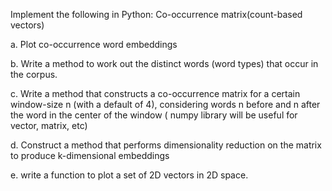 Implement the following in Python:
Co-occurrence matrix(count-based vectors)

a. Plot co-occurrence word embeddings

b. Write a method to work out the distinct words (word types) that occur in the corpus.

c. Write a method that constructs a co-occurrence matrix for a certain window-size n (with a default of 4), considering words n before and n after the word in the center of the window ( numpy library will be useful for vector, matrix, etc)

d. Construct a method that performs dimensionality reduction on the matrix to produce k-dimensional embeddings

e.  write a function to plot a set of 2D vectors in 2D space.
